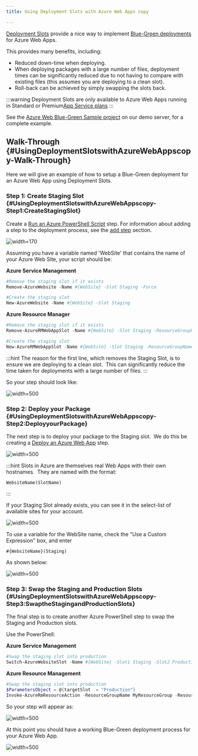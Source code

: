 ```yaml
---
title: Using Deployment Slots with Azure Web Apps copy

---
```



[Deployment Slots](https://azure.microsoft.com/en-us/documentation/articles/web-sites-staged-publishing/) provide a nice way to implement [Blue-Green deployments](http://martinfowler.com/bliki/BlueGreenDeployment.html) for Azure Web Apps.


This provides many benefits, including:

- Reduced down-time when deploying.
- When deploying packages with a large number of files, deployment times can be significantly reduced due to not having to compare with existing files (this assumes you are deploying to a clean slot).
- Roll-back can be achieved by simply swapping the slots back.





:::warning
Deployment Slots are only available to Azure Web Apps running in Standard or Premium[App Service plans](https://azure.microsoft.com/en-us/pricing/details/app-service/plans/)
:::





See the [Azure Web Blue-Green Sample project](https://demo.octopusdeploy.com/app#/projects/azure-web-blue-green-sample/process) on our demo server, for a complete example.

## Walk-Through {#UsingDeploymentSlotswithAzureWebAppscopy-Walk-Through}


Here we will give an example of how to setup a Blue-Green deployment for an Azure Web App using Deployment Slots.

### Step 1: Create Staging Slot {#UsingDeploymentSlotswithAzureWebAppscopy-Step1:CreateStagingSlot}


Create a [Run an Azure PowerShell Script](/docs/guides/azure-deployments/running-azure-powershell/index.md) step. For information about adding a step to the deployment process, see the [add step](http://docs.octopusdeploy.com/display/OD/Add+step) section.


![](/docs/images/5671696/5865912.png "width=170")


Assuming you have a variable named 'WebSite' that contains the name of your Azure Web Site, your script should be:

**Azure Service Management**

```powershell
#Remove the staging slot if it exists
Remove-AzureWebsite -Name #{WebSite} -Slot Staging -Force

#Create the staging slot
New-AzureWebsite -Name #{WebSite} -Slot Staging
```

**Azure Resource Manager**

```powershell
#Remove the staging slot if it exists
Remove-AzureRMWebAppSlot -Name #{WebSite} -Slot Staging -ResourceGroupName MyResourceGroup -Force

#Create the staging slot
New-AzureRMWebAppSlot -Name #{WebSite} -Slot Staging -ResourceGroupName MyResourceGroup
```

:::hint
The reason for the first line, which removes the Staging Slot, is to ensure we are deploying to a clean slot.  This can significantly reduce the time taken for deployments with a large number of files.
:::





So your step should look like:


![](/docs/images/5671833/5866079.png "width=500")




### Step 2: Deploy your Package {#UsingDeploymentSlotswithAzureWebAppscopy-Step2:DeployyourPackage}


The next step is to deploy your package to the Staging slot.  We do this be creating a [Deploy an Azure Web App](/docs/deploying-applications/deploying-to-azure/deploying-a-package-to-an-azure-web-app/index.md) step.


![](/docs/images/5671833/5866078.png "width=500")




:::hint
Slots in Azure are themselves real Web Apps with their own hostnames.  They are named with the format:

```
WebsiteName(SlotName) 
```
:::





If your Staging Slot already exists, you can see it in the select-list of available sites for your account.


![](/docs/images/5671833/5866077.png "width=500")





To use a variable for the WebSite name, check the "Use a Custom Expression" box, and enter

```
#{WebsiteName}(Staging)
```


As shown below:


![](/docs/images/5671833/5866076.png "width=500")










### Step 3: Swap the Staging and Production Slots {#UsingDeploymentSlotswithAzureWebAppscopy-Step3:SwaptheStagingandProductionSlots}


The final step is to create another Azure PowerShell step to swap the Staging and Production slots.


Use the PowerShell:

**Azure Service Management**

```powershell
#Swap the staging slot into production
Switch-AzureWebsiteSlot -Name #{WebSite} -Slot1 Staging -Slot2 Production -Force
```

**Azure Resource Management**

```powershell
#Swap the staging slot into production
$ParametersObject = @{targetSlot  = "Production"}
Invoke-AzureRmResourceAction -ResourceGroupName MyResourceGroup -ResourceType Microsoft.Web/sites/slots -ResourceName #{WebSite}/Staging -Action slotsswap -Parameters $ParametersObject -ApiVersion 2015-07-01
```


So your step will appear as:


![](/docs/images/5671833/5866075.png "width=500")





At this point you should have a working Blue-Green deployment process for your Azure Web App.


![](/docs/images/5671833/5866074.png "width=500")
